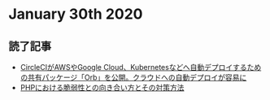 # January 30th 2020
## 読了記事
- [CircleCIがAWSやGoogle Cloud、Kubernetesなどへ自動デプロイするための共有パッケージ「Orb」を公開。クラウドへの自動デプロイが容易に](https://www.publickey1.jp/blog/20/circleciawsgoogle_cloudkubernetesorb.html)
- [PHPにおける脆弱性との向き合い方とその対策方法](https://yamory.io/blog/php-vulnerabilities-and-keep-secure/)
